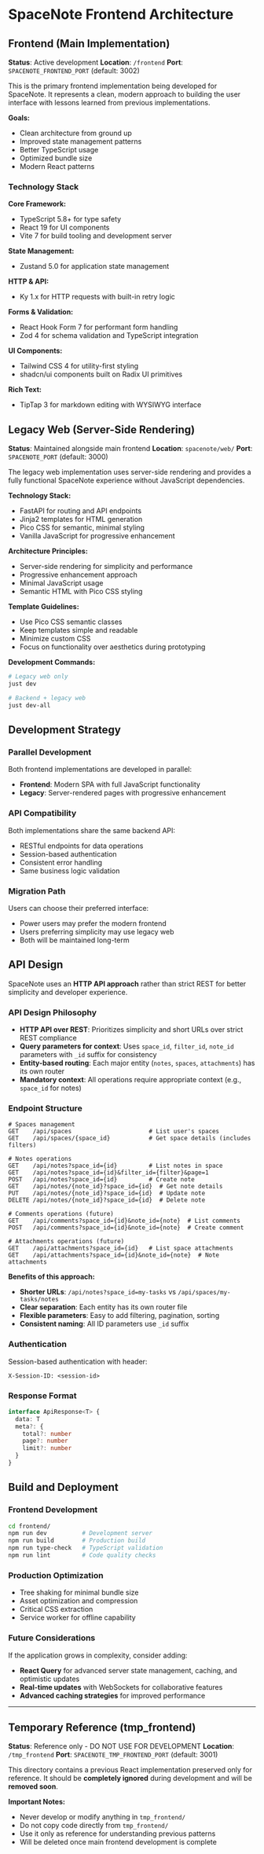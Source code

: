 # SpaceNote Frontend Architecture

## Frontend (Main Implementation)

**Status**: Active development
**Location**: `/frontend`
**Port**: `SPACENOTE_FRONTEND_PORT` (default: 3002)

This is the primary frontend implementation being developed for SpaceNote. It represents a clean, modern approach to building the user interface with lessons learned from previous implementations.

**Goals:**
- Clean architecture from ground up
- Improved state management patterns
- Better TypeScript usage
- Optimized bundle size
- Modern React patterns

### Technology Stack

**Core Framework:**
- TypeScript 5.8+ for type safety
- React 19 for UI components
- Vite 7 for build tooling and development server

**State Management:**
- Zustand 5.0 for application state management

**HTTP & API:**
- Ky 1.x for HTTP requests with built-in retry logic

**Forms & Validation:**
- React Hook Form 7 for performant form handling
- Zod 4 for schema validation and TypeScript integration

**UI Components:**
- Tailwind CSS 4 for utility-first styling
- shadcn/ui components built on Radix UI primitives

**Rich Text:**
- TipTap 3 for markdown editing with WYSIWYG interface


## Legacy Web (Server-Side Rendering)

**Status**: Maintained alongside main frontend
**Location**: `spacenote/web/`
**Port**: `SPACENOTE_PORT` (default: 3000)

The legacy web implementation uses server-side rendering and provides a fully functional SpaceNote experience without JavaScript dependencies.

**Technology Stack:**
- FastAPI for routing and API endpoints
- Jinja2 templates for HTML generation
- Pico CSS for semantic, minimal styling
- Vanilla JavaScript for progressive enhancement

**Architecture Principles:**
- Server-side rendering for simplicity and performance
- Progressive enhancement approach
- Minimal JavaScript usage
- Semantic HTML with Pico CSS styling

**Template Guidelines:**
- Use Pico CSS semantic classes
- Keep templates simple and readable
- Minimize custom CSS
- Focus on functionality over aesthetics during prototyping

**Development Commands:**
```bash
# Legacy web only
just dev

# Backend + legacy web
just dev-all
```

## Development Strategy

### Parallel Development
Both frontend implementations are developed in parallel:
- **Frontend**: Modern SPA with full JavaScript functionality
- **Legacy**: Server-rendered pages with progressive enhancement

### API Compatibility
Both implementations share the same backend API:
- RESTful endpoints for data operations
- Session-based authentication
- Consistent error handling
- Same business logic validation

### Migration Path
Users can choose their preferred interface:
- Power users may prefer the modern frontend
- Users preferring simplicity may use legacy web
- Both will be maintained long-term

## API Design

SpaceNote uses an **HTTP API approach** rather than strict REST for better simplicity and developer experience.

### API Design Philosophy

- **HTTP API over REST**: Prioritizes simplicity and short URLs over strict REST compliance
- **Query parameters for context**: Uses `space_id`, `filter_id`, `note_id` parameters with `_id` suffix for consistency
- **Entity-based routing**: Each major entity (`notes`, `spaces`, `attachments`) has its own router
- **Mandatory context**: All operations require appropriate context (e.g., `space_id` for notes)

### Endpoint Structure
```
# Spaces management
GET    /api/spaces                      # List user's spaces
GET    /api/spaces/{space_id}           # Get space details (includes filters)

# Notes operations
GET    /api/notes?space_id={id}         # List notes in space
GET    /api/notes?space_id={id}&filter_id={filter}&page=1
POST   /api/notes?space_id={id}         # Create note
GET    /api/notes/{note_id}?space_id={id}  # Get note details
PUT    /api/notes/{note_id}?space_id={id}  # Update note
DELETE /api/notes/{note_id}?space_id={id}  # Delete note

# Comments operations (future)
GET    /api/comments?space_id={id}&note_id={note}  # List comments
POST   /api/comments?space_id={id}&note_id={note}  # Create comment

# Attachments operations (future)  
GET    /api/attachments?space_id={id}   # List space attachments
GET    /api/attachments?space_id={id}&note_id={note}  # Note attachments
```

**Benefits of this approach:**
- **Shorter URLs**: `/api/notes?space_id=my-tasks` vs `/api/spaces/my-tasks/notes`
- **Clear separation**: Each entity has its own router file
- **Flexible parameters**: Easy to add filtering, pagination, sorting
- **Consistent naming**: All ID parameters use `_id` suffix

### Authentication
Session-based authentication with header:
```
X-Session-ID: <session-id>
```

### Response Format
```typescript
interface ApiResponse<T> {
  data: T
  meta?: {
    total?: number
    page?: number
    limit?: number
  }
}
```

## Build and Deployment

### Frontend Development
```bash
cd frontend/
npm run dev          # Development server
npm run build        # Production build
npm run type-check   # TypeScript validation
npm run lint         # Code quality checks
```

### Production Optimization
- Tree shaking for minimal bundle size
- Asset optimization and compression
- Critical CSS extraction
- Service worker for offline capability

### Future Considerations

If the application grows in complexity, consider adding:
- **React Query** for advanced server state management, caching, and optimistic updates
- **Real-time updates** with WebSockets for collaborative features
- **Advanced caching strategies** for improved performance

---

## Temporary Reference (tmp_frontend)

**Status**: Reference only - DO NOT USE FOR DEVELOPMENT
**Location**: `/tmp_frontend`
**Port**: `SPACENOTE_TMP_FRONTEND_PORT` (default: 3001)

This directory contains a previous React implementation preserved only for reference. It should be **completely ignored** during development and will be **removed soon**.

**Important Notes:**
- Never develop or modify anything in `tmp_frontend/`
- Do not copy code directly from `tmp_frontend/`
- Use it only as reference for understanding previous patterns
- Will be deleted once main frontend development is complete